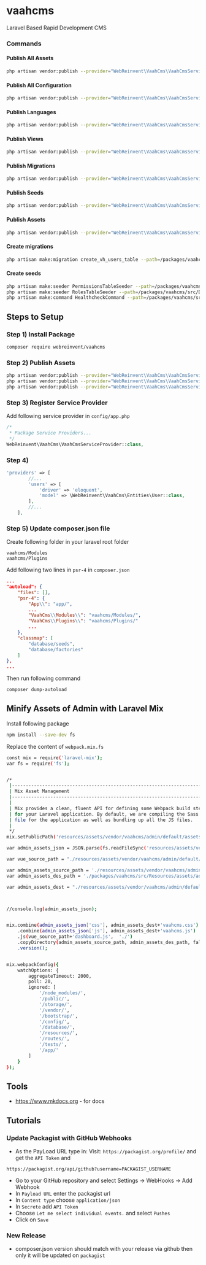 # vaahcms
Laravel Based Rapid Development CMS

### Commands

#### Publish All Assets
```bash
php artisan vendor:publish --provider="WebReinvent\VaahCms\VaahCmsServiceProvider"
```

#### Publish All Configuration
```bash
php artisan vendor:publish --provider="WebReinvent\VaahCms\VaahCmsServiceProvider" --tag=config
```

#### Publish Languages
```bash
php artisan vendor:publish --provider="WebReinvent\VaahCms\VaahCmsServiceProvider" --tag=lang
```

#### Publish Views
```bash
php artisan vendor:publish --provider="WebReinvent\VaahCms\VaahCmsServiceProvider" --tag=views
```

#### Publish Migrations
```bash
php artisan vendor:publish --provider="WebReinvent\VaahCms\VaahCmsServiceProvider" --tag=migrations
```

#### Publish Seeds
```bash
php artisan vendor:publish --provider="WebReinvent\VaahCms\VaahCmsServiceProvider" --tag=seeds
```

#### Publish Assets
```bash
php artisan vendor:publish --provider="WebReinvent\VaahCms\VaahCmsServiceProvider" --tag=assets
```



#### Create migrations
```bash
php artisan make:migration create_vh_users_table --path=/packages/vaahcms/src/Database/Migrations
```

#### Create seeds
```bash
php artisan make:seeder PermissionsTableSeeder --path=/packages/vaahcms/src/Database/Seeders
php artisan make:seeder RolesTableSeeder --path=/packages/vaahcms/src/Database/Seeders
php artisan make:command HealthcheckCommand --path=/packages/vaahcms/src/Database/Seeders
```

## Steps to Setup

### Step 1) Install Package
```bash
composer require webreinvent/vaahcms
```

### Step 2) Publish Assets
```bash
php artisan vendor:publish --provider="WebReinvent\VaahCms\VaahCmsServiceProvider" --tag=assets
php artisan vendor:publish --provider="WebReinvent\VaahCms\VaahCmsServiceProvider" --tag=migrations
php artisan vendor:publish --provider="WebReinvent\VaahCms\VaahCmsServiceProvider" --tag=seeds
```

### Step 3) Register Service Provider

Add following service provider in `config/app.php`

```php
/*
 * Package Service Providers...
 */
WebReinvent\VaahCms\VaahCmsServiceProvider::class,
```

### Step 4) 
```php
'providers' => [
        //...
        'users' => [
            'driver' => 'eloquent',
            'model' => \WebReinvent\VaahCms\Entities\User::class,
        ],
        //...
    ],
```

### Step 5) Update composer.json file

Create following folder in your laravel root folder

```
vaahcms/Modules
vaahcms/Plugins
```

Add following two lines in `psr-4` in `composer.json`
```json
...
"autoload": {
    "files": [],
    "psr-4": {
        "App\\": "app/",
        ...
        "VaahCms\\Modules\\": "vaahcms/Modules/",
        "VaahCms\\Plugins\\": "vaahcms/Plugins/"
        ...
    },
    "classmap": [
        "database/seeds",
        "database/factories"
    ]
},
...
```

Then run following command
```bash
composer dump-autoload
```

## Minify Assets of Admin with Laravel Mix

Install following package
```bash
npm install --save-dev fs
```

Replace the content of `webpack.mix.fs`
```bash
const mix = require('laravel-mix');
var fs = require('fs');


/*
 |--------------------------------------------------------------------------
 | Mix Asset Management
 |--------------------------------------------------------------------------
 |
 | Mix provides a clean, fluent API for defining some Webpack build steps
 | for your Laravel application. By default, we are compiling the Sass
 | file for the application as well as bundling up all the JS files.
 |
 */
mix.setPublicPath('resources/assets/vendor/vaahcms/admin/default/assets/vue-builds/');

var admin_assets_json = JSON.parse(fs.readFileSync('resources/assets/vendor/vaahcms/admin/default/assets.json'));

var vue_source_path = "./resources/assets/vendor/vaahcms/admin/default/assets/vue-apps/";

var admin_assets_source_path = './resources/assets/vendor/vaahcms/admin/';
var admin_assets_des_path = './packages/vaahcms/src/Resources/assets/admin';

var admin_assets_dest = "./resources/assets/vendor/vaahcms/admin/default/assets/vue-builds/";



//console.log(admin_assets_json);


mix.combine(admin_assets_json['css'], admin_assets_dest+'vaahcms.css')
    .combine(admin_assets_json['js'], admin_assets_dest+'vaahcms.js')
    .js(vue_source_path+'dashboard.js',  './')
    .copyDirectory(admin_assets_source_path, admin_assets_des_path, false)
    .version();


mix.webpackConfig({
    watchOptions: {
        aggregateTimeout: 2000,
        poll: 20,
        ignored: [
            '/node_modules/',
            '/public/',
            '/storage/',
            '/vendor/',
            '/bootstrap/',
            '/config/',
            '/database/',
            '/resources/',
            '/routes/',
            '/tests/',
            '/app/'
        ]
    }
});

```


## Tools

- https://www.mkdocs.org - for docs 

## Tutorials
### Update Packagist with GitHub Webhooks

- As the PayLoad URL type in:
Visit: `https://packagist.org/profile/` and get the `API Token` and 
```
https://packagist.org/api/github?username=PACKAGIST_USERNAME
```

- Go to your GitHub repository and select  Settings -> WebHooks -> Add Webhook
- In `Payload URL` enter the packagist url
- In `Content type` choose `application/json`
- In `Secrete` add `API Token`
- Choose `Let me select individual events.` and select `Pushes`
- Click on `Save`

### New Release

- composer.json version should match with your release via github then only it will be updated on `packagist` 